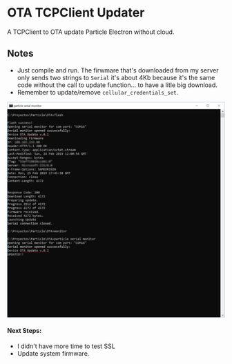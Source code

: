 # OTA TCPClient Updater

A TCPClient to OTA update Particle Electron without cloud.

## Notes

- Just compile and run. The firwmare that's downloaded from my server only sends two strings to ```Serial``` it's about 4Kb because it's the same code without the call to update function... to have a litle big download.
- Remember to update/remove ```cellular_credentials_set```.

![Output](Ota.png)

#### Next Steps:

- I didn't have more time to test SSL
- Update system firmware.
